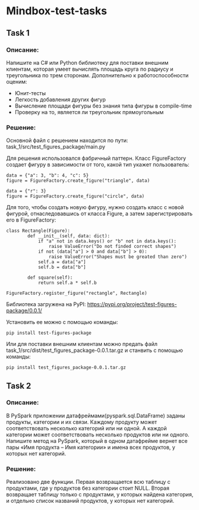 # Mindbox-test-tasks

## Task 1
### Описание:

Напишите на C# или Python библиотеку для поставки внешним клиентам, которая умеет вычислять площадь круга по радиусу и треугольника по трем сторонам. Дополнительно к работоспособности оценим:

- Юнит-тесты
- Легкость добавления других фигур
- Вычисление площади фигуры без знания типа фигуры в compile-time
- Проверку на то, является ли треугольник прямоугольным

### Решение:

Основной файл с решением находится по пути: task_1/src/test_figures_package/main.py


Для решения использовался фабричный паттерн. Класс FigureFactory создает фигуру в зависимости от того, какой тип укажет пользователь:

```
data = {"a": 3, "b": 4, "c": 5}
figure = FigureFactory.create_figure("triangle", data)

data = {"r": 3}
figure = FigureFactory.create_figure("circle", data)
```
Для того, чтобы создать новую фигуру, нужно создать класс с новой фигурой, отнаследовавшись от класса Figure, а затем зарегистрировать его в FigureFactory:

```
class Rectangle(Figure):
        def __init__(self, data: dict):
            if "a" not in data.keys() or "b" not in data.keys():
                raise ValueError("Do not finded correct shapes")
            if not (data["a"] > 0 and data["b"] > 0):
                raise ValueError("Shapes must be greated than zero")
            self.a = data["a"]
            self.b = data["b"]

        def square(self):
            return self.a * self.b

FigureFactory.register_figure("rectangle", Rectangle)
```

Библиотека загружена на PyPI: https://pypi.org/project/test-figures-package/0.0.1/

Установить ее можно с помощью команды:

```
pip install test-figures-package
```

Или для поставки внешним клиентам можно предать файл task_1/src/dist/test_figures_package-0.0.1.tar.gz и станвить с помощью команды:
```
pip install test_figures_package-0.0.1.tar.gz
```


## Task 2
### Описание:

В PySpark приложении датафреймами(pyspark.sql.DataFrame) заданы продукты, категории и их связи. Каждому продукту может соответствовать несколько категорий или ни одной. А каждой категории может соответствовать несколько продуктов или ни одного. Напишите метод на PySpark, который в одном датафрейме вернет все пары «Имя продукта – Имя категории» и имена всех продуктов, у которых нет категорий.

### Решение:

Реализовано две функции. Первая возвращается всю таблицу с продуктами, где у продуктов без категории стоит NULL. Вторая возвращает таблицу только с продуктами, у которых найдена категория, и отдельно список названий продуктов, у которых нет категорий.
